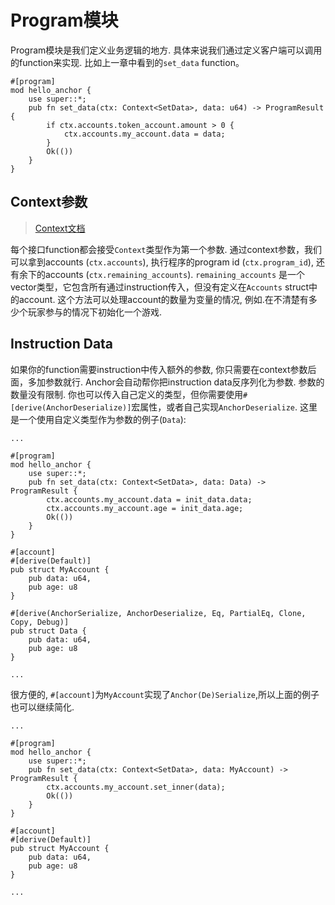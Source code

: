 # Program模块

Program模块是我们定义业务逻辑的地方. 具体来说我们通过定义客户端可以调用的function来实现. 比如上一章中看到的`set_data` function。

```rust,ignore
#[program]
mod hello_anchor {
    use super::*;
    pub fn set_data(ctx: Context<SetData>, data: u64) -> ProgramResult {
        if ctx.accounts.token_account.amount > 0 {
            ctx.accounts.my_account.data = data;
        }
        Ok(())
    }
}
```

## Context参数

> [Context文档](https://docs.rs/anchor-lang/latest/anchor_lang/context/index.html)

每个接口function都会接受`Context`类型作为第一个参数. 通过context参数，我们可以拿到accounts (`ctx.accounts`), 执行程序的program id (`ctx.program_id`), 还有余下的accounts (`ctx.remaining_accounts`). `remaining_accounts` 是一个vector类型，它包含所有通过instruction传入，但没有定义在`Accounts` struct中的account. 这个方法可以处理account的数量为变量的情况, 例如.在不清楚有多少个玩家参与的情况下初始化一个游戏.

## Instruction Data

如果你的function需要instruction中传入额外的参数, 你只需要在context参数后面，多加参数就行. Anchor会自动帮你把instruction data反序列化为参数. 参数的数量没有限制. 你也可以传入自己定义的类型，但你需要使用`#[derive(AnchorDeserialize)]`宏属性，或者自己实现`AnchorDeserialize`. 这里是一个使用自定义类型作为参数的例子(`Data`):

```rust,ignore
...

#[program]
mod hello_anchor {
    use super::*;
    pub fn set_data(ctx: Context<SetData>, data: Data) -> ProgramResult {
        ctx.accounts.my_account.data = init_data.data;
        ctx.accounts.my_account.age = init_data.age;
        Ok(())
    }
}

#[account]
#[derive(Default)]
pub struct MyAccount {
    pub data: u64,
    pub age: u8
}

#[derive(AnchorSerialize, AnchorDeserialize, Eq, PartialEq, Clone, Copy, Debug)]
pub struct Data {
    pub data: u64,
    pub age: u8
}

...
```

很方便的, `#[account]`为`MyAccount`实现了`Anchor(De)Serialize`,所以上面的例子也可以继续简化.

```rust,ignore
...

#[program]
mod hello_anchor {
    use super::*;
    pub fn set_data(ctx: Context<SetData>, data: MyAccount) -> ProgramResult {
        ctx.accounts.my_account.set_inner(data);
        Ok(())
    }
}

#[account]
#[derive(Default)]
pub struct MyAccount {
    pub data: u64,
    pub age: u8
}

...
```